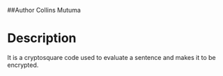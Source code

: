 ##Author
Collins Mutuma

<h1>Description</h1>
It is a cryptosquare code used to evaluate a sentence and makes it to be encrypted.

